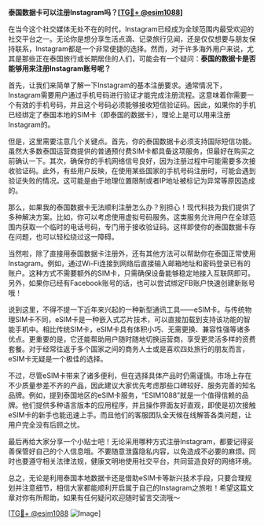 **泰国数据卡可以注册Instagram吗？[[TG💪+ @esim1088](https://t.me/s/esim1088)]**

在当今这个社交媒体无处不在的时代，Instagram已经成为全球范围内最受欢迎的社交平台之一。无论你是想分享生活点滴、记录旅行见闻，还是仅仅想要与朋友保持联系，Instagram都是一个非常便捷的选择。然而，对于许多海外用户来说，尤其是那些正在泰国旅行或长期居住的人们，可能会有一个疑问：**泰国的数据卡是否能够用来注册Instagram账号呢？**

首先，让我们来简单了解一下Instagram的基本注册要求。通常情况下，Instagram需要用户通过手机号码进行验证才能完成注册流程。这意味着你需要一个有效的手机号码，并且这个号码必须能够接收短信验证码。因此，如果你的手机已经绑定了泰国本地的SIM卡（即泰国的数据卡），理论上是可以用来注册Instagram的。

但是，这里需要注意几个关键点。首先，你的泰国数据卡必须支持国际短信功能。虽然大多数泰国运营商提供的普通预付费SIM卡都具备这项服务，但最好在购买之前确认一下。其次，确保你的手机网络信号良好，因为注册过程中可能需要多次接收验证码。此外，有些用户反映，在使用某些国家的手机号码注册时，可能会遇到验证失败的情况。这可能是由于地理位置限制或者IP地址被标记为异常等原因造成的。

那么，如果我的泰国数据卡无法顺利注册怎么办？别担心！现代科技为我们提供了多种解决方案。比如，你可以考虑使用虚拟号码服务。这类服务允许用户在全球范围内获取一个临时的电话号码，专门用于接收验证码。这样即使你的泰国数据卡存在问题，也可以轻松绕过这一障碍。

当然啦，除了直接用泰国数据卡注册外，还有其他方法可以帮助你在泰国正常使用Instagram。例如，通过Wi-Fi连接到网络后直接输入邮箱地址和密码登录已有的账户。这种方式不需要额外的SIM卡，只需确保设备能够稳定地接入互联网即可。另外，如果你已经有Facebook账号的话，也可以尝试绑定FB账户快速创建新账号哦！

说到这里，不得不提一下近年来兴起的一种新型通讯工具——eSIM卡。与传统物理SIM卡不同，eSIM卡是一种嵌入式芯片技术，可以直接加载到支持该功能的智能手机中。相比传统SIM卡，eSIM卡具有体积小巧、无需更换、兼容性强等诸多优点。更重要的是，它还能帮助用户随时随地切换运营商，享受更灵活多样的资费套餐。对于经常往返于多个国家之间的商务人士或是喜欢四处旅行的朋友而言，eSIM卡无疑是一个极佳的选择。

不过，尽管eSIM卡带来了诸多便利，但在选择具体产品时仍需谨慎。市场上存在不少质量参差不齐的产品，因此建议大家优先考虑那些口碑较好、服务完善的知名品牌。例如，提到泰国地区的eSIM卡服务，“ESIM1088”就是一个值得信赖的品牌。他们提供多种语言版本的应用程序，并且操作界面友好直观，即使是初次接触eSIM卡的新手也能迅速上手。而且他们的客服团队全天候在线解答各类问题，让用户完全没有后顾之忧。

最后再给大家分享一个小贴士吧！无论采用哪种方式注册Instagram，都要记得妥善保管好自己的个人信息哦。不要随意泄露隐私内容，以免造成不必要的麻烦。同时也要遵守相关法律法规，健康文明地使用社交平台，共同营造良好的网络环境。

总之，无论是利用泰国本地数据卡还是借助eSIM卡等新兴技术手段，只要合理规划并注意细节，相信大家都能顺利开启属于自己的Instagram之旅啦！希望这篇文章对你有所帮助，如果有任何疑问欢迎随时留言交流哦～ 

[[TG💪+ @esim1088](https://t.me/s/esim1088) ![Image](https://i.postimg.cc/4NQfJmqS/Snipaste-2025-05-13-00-14-12.png)]